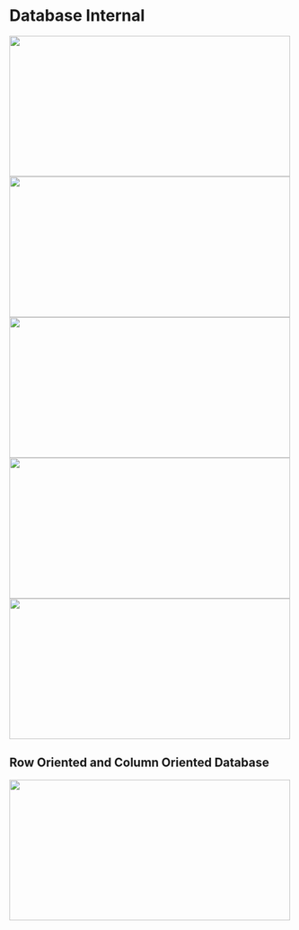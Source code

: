 # Database Internal

<img src="https://user-images.githubusercontent.com/7610065/169694797-cbea9605-b9c2-4b01-b57b-7e47fe4015cb.png" width="500" height="250">

<img src="https://user-images.githubusercontent.com/7610065/169694931-2264e841-7bc7-4973-8e6c-3e7de47b196c.png" width="500" height="250">

<img src="https://user-images.githubusercontent.com/7610065/169695052-ad97324c-ea14-458b-a54d-dfefbcee6e87.png" width="500" height="250">

<img src="https://user-images.githubusercontent.com/7610065/169695105-39524688-eb84-4892-8d9e-5e7345ffbbd7.png" width="500" height="250">

<img src="https://user-images.githubusercontent.com/7610065/169695156-c6f59b32-72a7-4cae-b979-8e29bed0cd10.png" width="500" height="250">

## Row Oriented and Column Oriented Database

<img src="https://user-images.githubusercontent.com/7610065/169696074-f2a2b51c-6b74-4904-9668-f6c52b6220fe.png" width="500" height="250">

